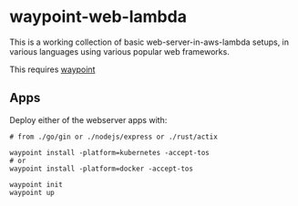 # waypoint-web-lambda

This is a working collection of basic web-server-in-aws-lambda setups, in various languages using various popular web frameworks.

This requires [waypoint](https://www.waypointproject.io/downloads)

## Apps

Deploy either of the webserver apps with:

```
# from ./go/gin or ./nodejs/express or ./rust/actix

waypoint install -platform=kubernetes -accept-tos
# or
waypoint install -platform=docker -accept-tos

waypoint init
waypoint up
```
